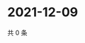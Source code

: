 # 2021-12-09

共 0 条

<!-- BEGIN WEIBO -->
<!-- 最后更新时间 Thu Dec 09 2021 13:14:24 GMT+0800 (China Standard Time) -->

<!-- END WEIBO -->
